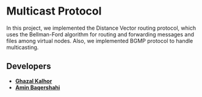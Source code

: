 # Multicast Protocol

In this project, we implemented the Distance Vector routing protocol, which uses the Bellman-Ford algorithm for routing and forwarding messages and files among virtual nodes. Also, we implemented BGMP protocol to handle multicasting.


## Developers

* [**Ghazal Kalhor**](https://github.com/kalhorghazal)
* [**Amin Baqershahi**](https://github.com/aminb7)
